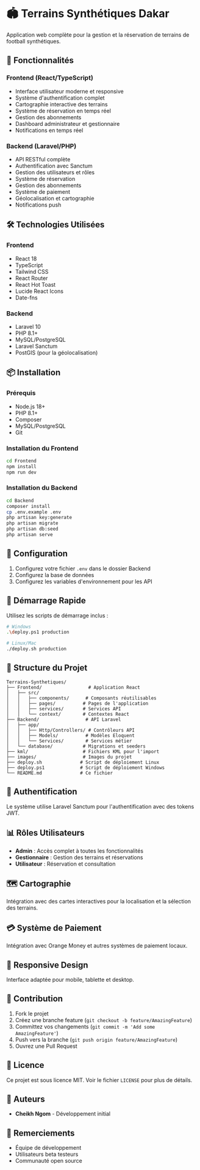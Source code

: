 # 🏟️ Terrains Synthétiques Dakar

Application web complète pour la gestion et la réservation de terrains de football synthétiques.

## 🚀 Fonctionnalités

### Frontend (React/TypeScript)
- Interface utilisateur moderne et responsive
- Système d'authentification complet
- Cartographie interactive des terrains
- Système de réservation en temps réel
- Gestion des abonnements
- Dashboard administrateur et gestionnaire
- Notifications en temps réel

### Backend (Laravel/PHP)
- API RESTful complète
- Authentification avec Sanctum
- Gestion des utilisateurs et rôles
- Système de réservation
- Gestion des abonnements
- Système de paiement
- Géolocalisation et cartographie
- Notifications push

## 🛠️ Technologies Utilisées

### Frontend
- React 18
- TypeScript
- Tailwind CSS
- React Router
- React Hot Toast
- Lucide React Icons
- Date-fns

### Backend
- Laravel 10
- PHP 8.1+
- MySQL/PostgreSQL
- Laravel Sanctum
- PostGIS (pour la géolocalisation)

## 📦 Installation

### Prérequis
- Node.js 18+
- PHP 8.1+
- Composer
- MySQL/PostgreSQL
- Git

### Installation du Frontend
```bash
cd Frontend
npm install
npm run dev
```

### Installation du Backend
```bash
cd Backend
composer install
cp .env.example .env
php artisan key:generate
php artisan migrate
php artisan db:seed
php artisan serve
```

## 🔧 Configuration

1. Configurez votre fichier `.env` dans le dossier Backend
2. Configurez la base de données
3. Configurez les variables d'environnement pour les API

## 🚀 Démarrage Rapide

Utilisez les scripts de démarrage inclus :

```bash
# Windows
.\deploy.ps1 production

# Linux/Mac
./deploy.sh production
```

## 📁 Structure du Projet

```
Terrains-Synthetiques/
├── Frontend/                 # Application React
│   ├── src/
│   │   ├── components/      # Composants réutilisables
│   │   ├── pages/          # Pages de l'application
│   │   ├── services/       # Services API
│   │   └── context/        # Contextes React
├── Backend/                 # API Laravel
│   ├── app/
│   │   ├── Http/Controllers/ # Contrôleurs API
│   │   ├── Models/          # Modèles Eloquent
│   │   └── Services/        # Services métier
│   └── database/           # Migrations et seeders
├── kml/                    # Fichiers KML pour l'import
├── images/                 # Images du projet
├── deploy.sh              # Script de déploiement Linux
├── deploy.ps1             # Script de déploiement Windows
└── README.md              # Ce fichier
```

## 🔐 Authentification

Le système utilise Laravel Sanctum pour l'authentification avec des tokens JWT.

## 📊 Rôles Utilisateurs

- **Admin** : Accès complet à toutes les fonctionnalités
- **Gestionnaire** : Gestion des terrains et réservations
- **Utilisateur** : Réservation et consultation

## 🗺️ Cartographie

Intégration avec des cartes interactives pour la localisation et la sélection des terrains.

## 💳 Système de Paiement

Intégration avec Orange Money et autres systèmes de paiement locaux.

## 📱 Responsive Design

Interface adaptée pour mobile, tablette et desktop.

## 🤝 Contribution

1. Fork le projet
2. Créez une branche feature (`git checkout -b feature/AmazingFeature`)
3. Committez vos changements (`git commit -m 'Add some AmazingFeature'`)
4. Push vers la branche (`git push origin feature/AmazingFeature`)
5. Ouvrez une Pull Request

## 📄 Licence

Ce projet est sous licence MIT. Voir le fichier `LICENSE` pour plus de détails.

## 👥 Auteurs

- **Cheikh Ngom** - Développement initial

## 🙏 Remerciements

- Équipe de développement
- Utilisateurs beta testeurs
- Communauté open source
